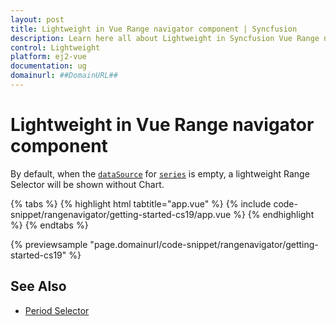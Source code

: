 ```yaml
---
layout: post
title: Lightweight in Vue Range navigator component | Syncfusion
description: Learn here all about Lightweight in Syncfusion Vue Range navigator component of Syncfusion Essential JS 2 and more.
control: Lightweight 
platform: ej2-vue
documentation: ug
domainurl: ##DomainURL##
---
```


# Lightweight in Vue Range navigator component

By default, when the [`dataSource`](https://ej2.syncfusion.com/vue/documentation/api/range-navigator/#datasource) for [`series`](https://ej2.syncfusion.com/vue/documentation/api/range-navigator/#series) is empty, a lightweight Range Selector will be shown without Chart.

{% tabs %}
{% highlight html tabtitle="app.vue" %}
{% include code-snippet/rangenavigator/getting-started-cs19/app.vue %}
{% endhighlight %}
{% endtabs %}
        
{% previewsample "page.domainurl/code-snippet/rangenavigator/getting-started-cs19" %}

## See Also

* [Period Selector](./period-selector/)
